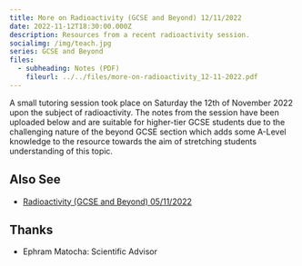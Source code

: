 ```yaml
---
title: More on Radioactivity (GCSE and Beyond) 12/11/2022
date: 2022-11-12T18:30:00.000Z
description: Resources from a recent radioactivity session.
socialimg: /img/teach.jpg
series: GCSE and Beyond
files:
  - subheading: Notes (PDF)
    fileurl: ../../files/more-on-radioactivity_12-11-2022.pdf
---
```


A small tutoring session took place on Saturday the 12th of November 2022 upon the subject of radioactivity. The notes from the session have been uploaded below and are suitable for higher-tier GCSE students due to the challenging nature of the beyond GCSE section which adds some A-Level knowledge to the resource towards the aim of stretching students understanding of this topic.

## Also See

- [Radioactivity (GCSE and Beyond) 05/11/2022](/teach/radioactivity_05-11-22)

## Thanks

- Ephram Matocha: Scientific Advisor
